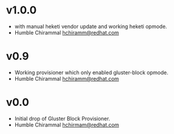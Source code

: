 # v1.0.0
- with manual heketi vendor update and working heketi opmode.
- Humble Chirammal <hchiramm@redhat.com>

# v0.9
- Working provisioner which only enabled gluster-block opmode.
- Humble Chirammal <hchiramm@redhat.com>

# v0.0
- Initial drop of Gluster Block Provisioner.
- Humble Chirammal <hchirmam@redhat.com>

